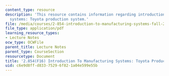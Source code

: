 ```yaml
---
content_type: resource
description: 'This resource contains information regarding introduction to manufacturing
  systems: Toyota production system.'
file: /media/courses/2-854-introduction-to-manufacturing-systems-fall-2016/c6e9d8ffd83375296f821a04e599e55b_MIT2_854F16_ToyotaProdSys.pdf
file_type: application/pdf
learning_resource_types:
- Lecture Notes
ocw_type: OCWFile
parent_title: Lecture Notes
parent_type: CourseSection
resourcetype: Document
title: '2.854(F16) Introduction To Manufacturing Systems: Toyota Production System'
uid: c6e9d8ff-d833-7529-6f82-1a04e599e55b
---
```

